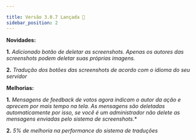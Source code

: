 ```yaml
---

title: Versão 3.0.7 Lançada 🎉
sidebar_position: 2
---
```



**Novidades:**

**1.** *Adicionado botão de deletar as screenshots. Apenas os autores das screenshots podem deletar suas próprias imagens.*

**2.** *Tradução dos botões das screenshots de acordo com o idioma do seu servidor*



**Melhorias:**

**1.** *Mensagens de feedback de votos agora indicam o autor da ação e aprecem por mais tempo na tela. As mensagens são deletadas automaticamente por isso, se você é um administrador não delete as mensagens enviadas pelo sistema de screenshots.**

**2.** *5% de melhoria na performance do sistema de traduções*